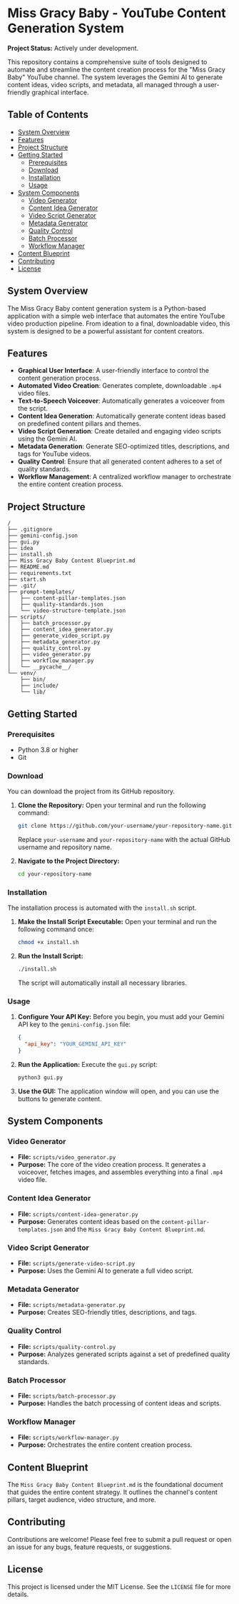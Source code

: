 # Miss Gracy Baby - YouTube Content Generation System

**Project Status:** Actively under development.

This repository contains a comprehensive suite of tools designed to automate and streamline the content creation process for the "Miss Gracy Baby" YouTube channel. The system leverages the Gemini AI to generate content ideas, video scripts, and metadata, all managed through a user-friendly graphical interface.

## Table of Contents

- [System Overview](#system-overview)
- [Features](#features)
- [Project Structure](#project-structure)
- [Getting Started](#getting-started)
  - [Prerequisites](#prerequisites)
  - [Download](#download)
  - [Installation](#installation)
  - [Usage](#usage)
- [System Components](#system-components)
  - [Video Generator](#video-generator)
  - [Content Idea Generator](#content-idea-generator)
  - [Video Script Generator](#video-script-generator)
  - [Metadata Generator](#metadata-generator)
  - [Quality Control](#quality-control)
  - [Batch Processor](#batch-processor)
  - [Workflow Manager](#workflow-manager)
- [Content Blueprint](#content-blueprint)
- [Contributing](#contributing)
- [License](#license)

## System Overview

The Miss Gracy Baby content generation system is a Python-based application with a simple web interface that automates the entire YouTube video production pipeline. From ideation to a final, downloadable video, this system is designed to be a powerful assistant for content creators.

## Features

- **Graphical User Interface**: A user-friendly interface to control the content generation process.
- **Automated Video Creation**: Generates complete, downloadable `.mp4` video files.
- **Text-to-Speech Voiceover**: Automatically generates a voiceover from the script.
- **Content Idea Generation**: Automatically generate content ideas based on predefined content pillars and themes.
- **Video Script Generation**: Create detailed and engaging video scripts using the Gemini AI.
- **Metadata Generation**: Generate SEO-optimized titles, descriptions, and tags for YouTube videos.
- **Quality Control**: Ensure that all generated content adheres to a set of quality standards.
- **Workflow Management**: A centralized workflow manager to orchestrate the entire content creation process.

## Project Structure
```
/
├── .gitignore
├── gemini-config.json
├── gui.py
├── idea
├── install.sh
├── Miss Gracy Baby Content Blueprint.md
├── README.md
├── requirements.txt
├── start.sh
├── .git/
├── prompt-templates/
│   ├── content-pillar-templates.json
│   ├── quality-standards.json
│   └── video-structure-template.json
├── scripts/
│   ├── batch_processor.py
│   ├── content_idea_generator.py
│   ├── generate_video_script.py
│   ├── metadata_generator.py
│   ├── quality_control.py
│   ├── video_generator.py
│   ├── workflow_manager.py
│   └── __pycache__/
└── venv/
    ├── bin/
    ├── include/
    └── lib/
```

## Getting Started

### Prerequisites

- Python 3.8 or higher
- Git

### Download

You can download the project from its GitHub repository.

1.  **Clone the Repository:**
    Open your terminal and run the following command:
    ```bash
    git clone https://github.com/your-username/your-repository-name.git
    ```
    Replace `your-username` and `your-repository-name` with the actual GitHub username and repository name.

2.  **Navigate to the Project Directory:**
    ```bash
    cd your-repository-name
    ```

### Installation

The installation process is automated with the `install.sh` script.

1.  **Make the Install Script Executable:**
    Open your terminal and run the following command once:
    ```bash
    chmod +x install.sh
    ```

2.  **Run the Install Script:**
    ```bash
    ./install.sh
    ```
    The script will automatically install all necessary libraries.

### Usage

1.  **Configure Your API Key:**
    Before you begin, you must add your Gemini API key to the `gemini-config.json` file:
    ```json
    {
      "api_key": "YOUR_GEMINI_API_KEY"
    }
    ```

2.  **Run the Application:**
    Execute the `gui.py` script:
    ```bash
    python3 gui.py
    ```

3.  **Use the GUI:**
    The application window will open, and you can use the buttons to generate content.

## System Components

### Video Generator

- **File:** `scripts/video_generator.py`
- **Purpose:**  The core of the video creation process. It generates a voiceover, fetches images, and assembles everything into a final `.mp4` video file.

### Content Idea Generator

- **File:** `scripts/content-idea-generator.py`
- **Purpose:** Generates content ideas based on the `content-pillar-templates.json` and the `Miss Gracy Baby Content Blueprint.md`.

### Video Script Generator

- **File:** `scripts/generate-video-script.py`
- **Purpose:** Uses the Gemini AI to generate a full video script.

### Metadata Generator

- **File:** `scripts/metadata-generator.py`
- **Purpose:** Creates SEO-friendly titles, descriptions, and tags.

### Quality Control

- **File:** `scripts/quality-control.py`
- **Purpose:**  Analyzes generated scripts against a set of predefined quality standards.

### Batch Processor

- **File:** `scripts/batch-processor.py`
- **Purpose:**  Handles the batch processing of content ideas and scripts.

### Workflow Manager

- **File:** `scripts/workflow-manager.py`
- **Purpose:** Orchestrates the entire content creation process.

## Content Blueprint

The `Miss Gracy Baby Content Blueprint.md` is the foundational document that guides the entire content strategy. It outlines the channel's content pillars, target audience, video structure, and more.

## Contributing

Contributions are welcome! Please feel free to submit a pull request or open an issue for any bugs, feature requests, or suggestions.

## License

This project is licensed under the MIT License. See the `LICENSE` file for more details.
